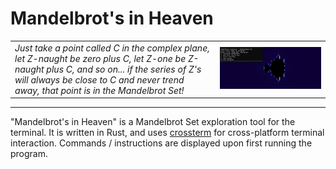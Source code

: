# Mandelbrot's in Heaven



|||
|---|---|
|*Just take a point called C in the complex plane, let Z-naught be zero plus C, let Z-one be Z-naught plus C, and so on... if the series of Z's will always be close to C and never trend away, that point is in the Mandelbrot Set!*|![](./demo.gif)|

***

"Mandelbrot's in Heaven" is a Mandelbrot Set exploration tool for the terminal. It is written in Rust, and uses [crossterm](https://github.com/crossterm-rs/crossterm) for cross-platform terminal interaction. Commands / instructions are displayed upon first running the program.
